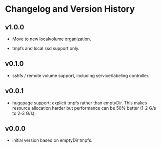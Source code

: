 # Changelog and Version History

## v1.0.0

* Move to new localvolume organization.

* tmpfs and local ssd support only.

## v0.1.0

* sshfs / remote volume support, including service/labeling controller.

## v0.0.1

* hugepage support; explicit tmpfs rather than emptyDir. This makes
  resource allocation harder but performance can be 50% better (1-2
  G/s to 2-3 G/s).

## v0.0.0

* initial version based on emptyDir tmpfs.

